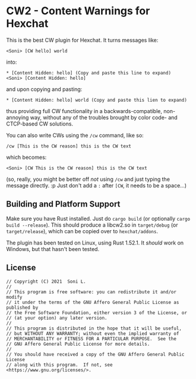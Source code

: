 CW2 - Content Warnings for Hexchat
==================================

This is the best CW plugin for Hexchat. It turns messages like:

```text
<Soni> [CW hello] world
```

into:

```text
* [Content Hidden: hello] (Copy and paste this line to expand)
<Soni> [Content Hidden: hello]
```

and upon copying and pasting:

```text
* [Content Hidden: hello] world (Copy and paste this lien to expand)
```

thus providing full CW functionality in a backwards-compatible, non-annoying
way, without any of the troubles brought by color code- and CTCP-based
CW solutions.

You can also write CWs using the `/cw` command, like so:

```text
/cw [This is the CW reason] this is the CW text
```

which becomes:

```text
<Soni> [CW This is the CW reason] this is the CW text
```

(so, really, you might be better off *not* using `/cw` and just typing the
message directly. :p Just don't add a `:` after `[CW`, it needs to be a
space...)

Building and Platform Support
-----------------------------

Make sure you have Rust installed. Just do `cargo build` (or optionally
`cargo build --release`). This should produce a libcw2.so in `target/debug`
(or `target/release`), which can be copied over to `hexchat/addons`.

The plugin has been tested on Linux, using Rust 1.52.1. It *should* work on
Windows, but that hasn't been tested.

License
-------

```text
// Copyright (C) 2021  Soni L.
// 
// This program is free software: you can redistribute it and/or modify
// it under the terms of the GNU Affero General Public License as published by
// the Free Software Foundation, either version 3 of the License, or
// (at your option) any later version.
// 
// This program is distributed in the hope that it will be useful,
// but WITHOUT ANY WARRANTY; without even the implied warranty of
// MERCHANTABILITY or FITNESS FOR A PARTICULAR PURPOSE.  See the
// GNU Affero General Public License for more details.
// 
// You should have received a copy of the GNU Affero General Public License
// along with this program.  If not, see <https://www.gnu.org/licenses/>.
```
